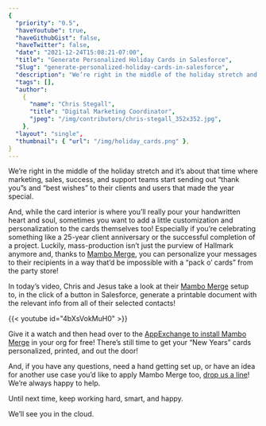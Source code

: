 ```yaml
---
{
  "priority": "0.5",
  "haveYoutube": true,
  "haveGithubGist": false,
  "haveTwitter": false,
  "date": "2021-12-24T15:08:21-07:00",
  "title": "Generate Personalized Holiday Cards in Salesforce",
  "Slug": "generate-personalized-holiday-cards-in-salesforce",
  "description": "We’re right in the middle of the holiday stretch and it’s about that time where marketing, sales, success, and support teams start sending…",
  "tags": [],
  "author":
    {
      "name": "Chris Stegall",
      "title": "Digital Marketing Coordinator",
      "jpeg": "/img/contributors/chris-stegall_352x352.jpg",
    },
  "layout": "single",
  "thumbnail": { "url": "/img/holiday_cards.png" },
}
---
```


We’re right in the middle of the holiday stretch and it’s about that time where marketing, sales, success, and support teams start sending out “thank you”s and “best wishes” to their clients and users that made the year special.

And, while the card interior is where you’ll really pour your handwritten heart and soul, sometimes you want to add a little customization and personalization to the cards themselves too! Especially if you’re celebrating something like a 25-year client anniversary or the successful completion of a project. Luckily, mass-production isn’t just the purview of Hallmark anymore and, thanks to [Mambo Merge](https://www.mambomerge.com/), you can personalize your messages to their recipients in a way that’d be impossible with a “pack o’ cards” from the party store!

In today’s video, Chris and Jesus take a look at their [Mambo Merge](https://www.mambomerge.com/) setup to, in the click of a button in Salesforce, generate a printable document with the relevant info from all of their selected contacts!

{{< youtube id="4bXsVokMuH0" >}}

Give it a watch and then head over to the [AppExchange to install Mambo Merge](https://appexchange.salesforce.com/appxListingDetail?listingId=a0N3u00000MBinOEAT) in your org for free! There’s still time to get your “New Years” cards personalized, printed, and out the door!

And, if you have any questions, need a hand getting set up, or have an idea for another use case you’d like to apply Mambo Merge too, [drop us a line](https://appexchange.salesforce.com/appxConsultingListingDetail?listingId=a0N30000001gF9jEAE)! We’re always happy to help.

Until next time, keep working hard, smart, and happy.

We’ll see you in the cloud.
